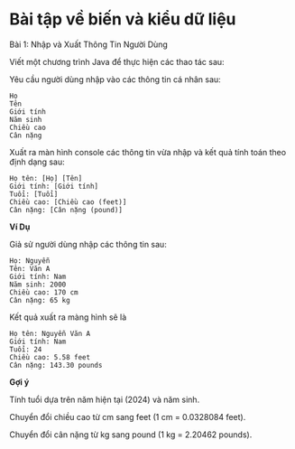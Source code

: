 # Bài tập về biến và kiểu dữ liệu

Bài 1: Nhập và Xuất Thông Tin Người Dùng

Viết một chương trình Java để thực hiện các thao tác sau:

Yêu cầu người dùng nhập vào các thông tin cá nhân sau:

    Họ
    Tên
    Giới tính
    Năm sinh
    Chiều cao
    Cân nặng

Xuất ra màn hình console các thông tin vừa nhập và kết quả tính toán theo định dạng sau:

    Họ tên: [Họ] [Tên]
    Giới tính: [Giới tính]
    Tuổi: [Tuổi]
    Chiều cao: [Chiều cao (feet)]
    Cân nặng: [Cân nặng (pound)]

**Ví Dụ**

Giả sử người dùng nhập các thông tin sau:
    
    Họ: Nguyễn
    Tên: Văn A
    Giới tính: Nam 
    Năm sinh: 2000
    Chiều cao: 170 cm
    Cân nặng: 65 kg

Kết quả xuất ra màng hình sẽ là
    
    Họ tên: Nguyễn Văn A
    Giới tính: Nam
    Tuổi: 24
    Chiều cao: 5.58 feet
    Cân nặng: 143.30 pounds

**Gợi ý**

Tính tuổi dựa trên năm hiện tại (2024) và năm sinh.

Chuyển đổi chiều cao từ cm sang feet (1 cm = 0.0328084 feet).

Chuyển đổi cân nặng từ kg sang pound (1 kg = 2.20462 pounds).
